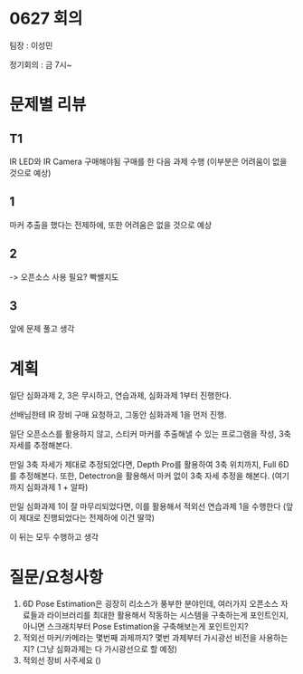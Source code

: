 # 0627 회의

팀장 : 이성민

정기회의 : 금 7시~

# 문제별 리뷰
## T1
IR LED와 IR Camera 구매해야됨
구매를 한 다음 과제 수행 (이부분은 어려움이 없을 것으로 예상)
## 1
마커 추출을 했다는 전제하에, 또한 어려움은 없을 것으로 예상
## 2
-> 오픈소스 사용 필요? 빡쎌지도
## 3
앞에 문제 풀고 생각

# 계획
일단 심화과제 2, 3은 무시하고, 연습과제, 심화과제 1부터 진행한다.

선배님한테 IR 장비 구매 요청하고, 그동안 심화과제 1을 먼저 진행.

일단 오픈소스를 활용하지 않고, 스티커 마커를 추출해낼 수 있는 프로그램을 작성, 3축 자세를 추정해본다.

만일 3축 자세가 제대로 추정되었다면, Depth Pro를 활용하여 3축 위치까지, Full 6D를 추정해본다. 또한, Detectron을 활용해서 마커 없이 3축 자세 추정을 해본다. (여기까지 심화과제 1 + 알파)

만일 심화과제 1이 잘 마무리되었다면, 이를 활용해서 적외선 연습과제 1을 수행한다 (앞이 제대로 진행되었다는 전제하에 이건 딸깍)

이 뒤는 모두 수행하고 생각

# 질문/요청사항
1. 6D Pose Estimation은 굉장히 리소스가 풍부한 분야인데, 여러가지 오픈소스 자료들과 라이브러리를 최대한 활용해서 작동하는 시스템을 구축하는게 포인트인지, 아니면 스크래치부터 Pose Estimation을 구축해보는게 포인트인지?
2. 적외선 마커/카메라는 몇번째 과제까지? 몇번 과제부터 가시광선 비전을 사용하는지? (그냥 심화과제는 다 가시광선으로 할 예정)
3. 적외선 장비 사주세요 ()
